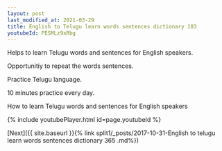 ```yaml
---
layout: post
last_modified_at: 2021-03-29
title: English to Telugu learn words sentences dictionary 183 
youtubeId: PESMLz9xRbg
---
```

 
 
Helps to learn Telugu words and sentences for English speakers.

Opportunitiy to repeat the words sentences. 

Practice Telugu language. 
 
10 minutes practice every day. 
 
How to learn Telugu words and sentences for English speakers 
 
{% include youtubePlayer.html id=page.youtubeId %}
 
 
[Next]({{ site.baseurl }}{% link  split1/_posts/2017-10-31-English to telugu learn words sentences dictionary 365 .md%})
 
